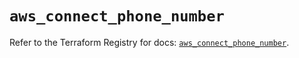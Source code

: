 # `aws_connect_phone_number`

Refer to the Terraform Registry for docs: [`aws_connect_phone_number`](https://registry.terraform.io/providers/hashicorp/aws/6.9.0/docs/resources/connect_phone_number).

